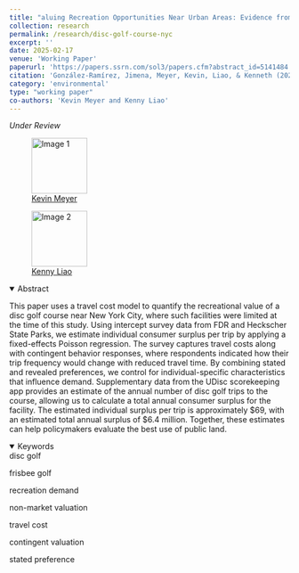 ```yaml
---
title: "aluing Recreation Opportunities Near Urban Areas: Evidence from Disc Golf"
collection: research
permalink: /research/disc-golf-course-nyc
excerpt: ''
date: 2025-02-17
venue: 'Working Paper'
paperurl: 'https://papers.ssrn.com/sol3/papers.cfm?abstract_id=5141484'
citation: 'González-Ramírez, Jimena, Meyer, Kevin, Liao, & Kenneth (2024). &quot; Valuing Recreation Opportunities Near Urban Areas: Evidence from Disc Golf.&quot; <i> SSRN Working Paper</i>.'
category: 'environmental'
type: "working paper"
co-authors: 'Kevin Meyer and Kenny Liao'
---
```


<!-- Google tag (gtag.js) -->
<script async src="https://www.googletagmanager.com/gtag/js?id=G-Q95WSVMDNZ"></script>
<script>
  window.dataLayer = window.dataLayer || [];
  function gtag(){dataLayer.push(arguments);}
  gtag('js', new Date());

  gtag('config', 'G-Q95WSVMDNZ');
</script>

<!--
<div style="background-color: #e6f3ff; padding: 10px; padding-left:10px; border-radius: 10px; text-align: center; font-weight: bold; font-size: 20px; color = #003366;"> 
<a href="http://jimegon.github.io/files/Gonzalez-Ramírez_Value_of_Disc_Golf_Course.pdf" target="_blank">Download the paper</a> 
</div>
-->

<i> Under Review</i>

<body>
<div class="image-container">
        <figure>
            <img src="/images/co-authors/kevin_meyer.png" alt="Image 1" width="100" height="auto">
            <figcaption><a href="https://www.kmmeyer.com/" target="_blank">Kevin Meyer</a></figcaption>
        </figure>
        <figure>
            <img src="/images/co-authors/kenny_liao.png" alt="Image 2" width="100" height="auto">
            <figcaption><a href="https://kenneth-liao.com/" target="_blank">Kenny Liao</a></figcaption>
        </figure>
        <!-- Add more images as needed -->
    </div>
</body>


<details open>
<summary>
Abstract
</summary>

<p>
This paper uses a travel cost model to quantify the recreational value of a disc golf course near New York City, where such facilities were limited at the time of this study. Using intercept survey data from FDR and Heckscher State Parks, we estimate individual consumer surplus per trip by applying a fixed-effects Poisson regression. The survey captures travel costs along with contingent behavior responses, where respondents indicated how their trip frequency would change with reduced travel time. By combining stated and revealed preferences, we control for individual-specific characteristics that influence demand. Supplementary data from the UDisc scorekeeping app provides an estimate of the annual number of disc golf trips to the course, allowing us to calculate a total annual consumer surplus for the facility. The estimated individual surplus per trip is approximately $69, with an estimated total annual surplus of $6.4 million. Together, these estimates can help policymakers evaluate the best use of public land.
</p>

</details>

<details open>
<summary>
Keywords
</summary>
disc golf <br>

frisbee golf <br>

recreation demand <br>

non-market valuation <br> 

travel cost <br> 

contingent valuation <br> 

stated preference <br>

</details>

